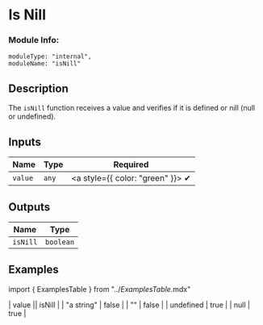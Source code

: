 # Is Nill
### Module Info: 
```
moduleType: "internal",
moduleName: "isNill"
```

## Description
The `isNill` function receives a value and verifies if it is defined or nill (null or undefined).

## Inputs
| Name | Type | Required |
|------|------|:-----:|
| `value` | `any` | <a style={{ color: "green" }}> ✔ </a>


## Outputs
| Name | Type |
|------|------|
| `isNill` | `boolean` |

## Examples
import { ExamplesTable } from "../_ExamplesTable_.mdx"

<ExamplesTable>
| value || isNill |
| "a string" | false |
| "" | false |
| undefined | true |
| null | true |
</ExamplesTable>
